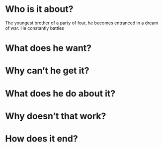 # Who is it about?

The youngest brother of a party of four, he becomes entranced in a dream of war. He constantly battles

# What does he want?

# Why can’t he get it?

# What does he do about it?

# Why doesn’t that work?

# How does it end?